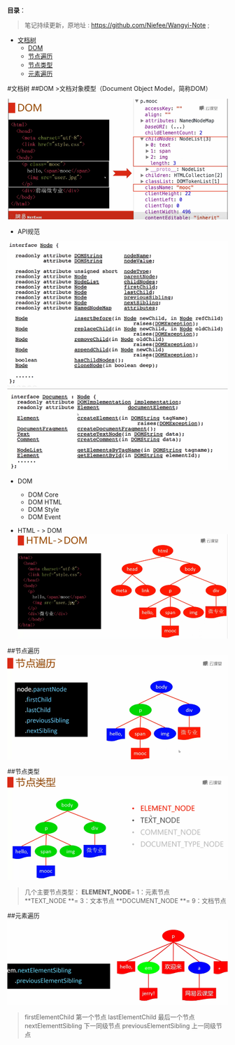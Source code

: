 **目录**：

>笔记持续更新，原地址 : https://github.com/Niefee/Wangyi-Note ;

<ul>
<li><a href="#文档树">文档树</a><ul>
<li><a href="#dom">DOM</a></li>
<li><a href="#节点遍历">节点遍历</a></li>
<li><a href="#节点类型">节点类型</a></li>
<li><a href="#元素遍历">元素遍历</a></li>
</ul>
</li>
</ul>
#文档树
##DOM
>文档对象模型（Document Object Model，简称DOM）

![Alt text](img/1435024959027.png)

 - API规范

![Alt text](img/1435025122815.png)
![Alt text](img/1435025135692.png)
 - DOM
	 - DOM Core
	 - DOM HTML
	 - DOM Style
	 - DOM Event

 - HTML - > DOM
![Alt text](img/1435025330932.png)

##节点遍历
![Alt text](img/1435025469872.png)

##节点类型
![Alt text](img/1435025519754.png)
>几个主要节点类型：
    **ELEMENT_NODE**= 1：元素节点   
     **TEXT_NODE   **= 3：文本节点
     **DOCUMENT_NODE **= 9：文档节点

##元素遍历
![Alt text](img/1435025662827.png)

 > firstElementChild 第一个节点
 >   lastElementChild 最后一个节点
 >     nextElementtSibling 下一同级节点
 >     previousElementSibling 上一同级节点

